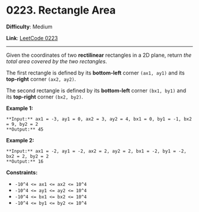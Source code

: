 # 0223. Rectangle Area

**Difficulty**: Medium

**Link**: [LeetCode 0223](https://leetcode.com/problems/rectangle-area/)

---

Given the coordinates of two **rectilinear** rectangles in a 2D plane, return *the total area covered by the two rectangles*.

The first rectangle is defined by its **bottom-left** corner `(ax1, ay1)` and its **top-right** corner `(ax2, ay2)`.

The second rectangle is defined by its **bottom-left** corner `(bx1, by1)` and its **top-right** corner `(bx2, by2)`.

**Example 1:**

    **Input:** ax1 = -3, ay1 = 0, ax2 = 3, ay2 = 4, bx1 = 0, by1 = -1, bx2 = 9, by2 = 2
    **Output:** 45

**Example 2:**

    **Input:** ax1 = -2, ay1 = -2, ax2 = 2, ay2 = 2, bx1 = -2, by1 = -2, bx2 = 2, by2 = 2
    **Output:** 16

**Constraints:**

* `-10^4 <= ax1 <= ax2 <= 10^4`
* `-10^4 <= ay1 <= ay2 <= 10^4`
* `-10^4 <= bx1 <= bx2 <= 10^4`
* `-10^4 <= by1 <= by2 <= 10^4`

